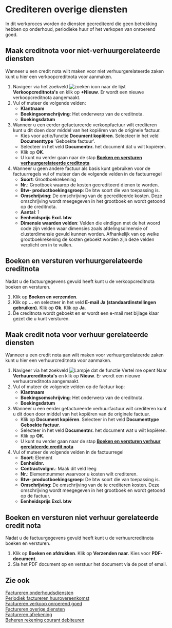 # Crediteren overige diensten

In dit werkproces worden de diensten gecrediteerd die geen betrekking hebben op onderhoud, periodieke huur of het verkopen van onroerend goed.

## Maak creditnota voor niet-verhuurgerelateerde diensten

Wanneer u een credit nota wilt maken voor niet verhuurgerelateerde zaken kunt u hier een verkoopcreditnota voor aanmaken. 

1. Navigeer via het zoekveld ![zoeken icon](/assets/images/zoeken.png "zoeken icon") naar de lijst **Verkoopcreditnota's** en klik op **+Nieuw**. Er wordt een nieuwe verkoopcreditnota aangemaakt. 
2. Vul of muteer de volgende velden:
	- **Klantnaam**
	- **Boekingsomschrijving**: Het onderwerp van de creditnota.
	- **Boekingsdatum**
3. Wanneer u een eerder gefactureerde verkoopfactuur wilt crediteren kunt u dit doen door middel van het kopiëren van de originele factuur. 
	- Kies voor actie/functie **Document kopiëren**. Selecteer in het veld **Documenttype** 'Geboekte factuur'. 
	- Selecteer in het veld **Documentnr.** het document dat u wilt kopiëren. 
	- Klik op **OK**. 
	- U kunt nu verder gaan naar de stap **[Boeken en versturen verhuurgerelateerde creditnota](#Boeken-en-versturen-verhuurgerelateerde-creditnota)** 
5. Wanneer u geen andere factuur als basis kunt gebruiken voor de factuurregels vul of muteer dan de volgende velden in de factuurregel
	- **Soort**: Grootboekrekening
	- **Nr.**: Grootboek waarop de kosten gecrediteerd dienen te worden. 
	- **Btw- productboekingsgroep**: De btw soort die van toepassing is.
	- **Omschrijving**: De omschrijving van de gecrediteerde kosten. Deze omschrijving wordt meegegeven in het grootboek en wordt getoond op de creditnota. 
	- **Aantal**: 1
	- **Eenheidsprijs Excl. btw**
	 - **Dimensie waarden velden**: Velden die eindigen met de het woord code zijn velden waar dimensies zoals afdelingsdimensie of clusterdimensie gevuld kunnen worden. Afhankelijk van op welke grootboekrekening de kosten geboekt worden zijn deze velden verplicht om in te vullen.  

## Boeken en versturen verhuurgerelateerde creditnota

Nadat u de factuurgegevens gevuld heeft kunt u de verkoopcreditnota boeken en versturen. 

1. Klik op **Boeken en verzenden**. 
2. Klik op **...** en selecteer in het veld **E-mail** **Ja (standaardinstellingen gebruiken)**. Klik op **Ok**. Klik op **Ja**. 
3. De creditnota wordt geboekt en er wordt een e-mail met bijlage klaar gezet die u kunt versturen. 

## Maak credit nota voor verhuur gerelateerde diensten

Wanneer u een credit nota aan wilt maken voor verhuurgerelateerde zaken kunt u hier een verhuurcreditnota voor aanmaken. 

1. Navigeer via het zoekveld ![Lampje dat de functie Vertel me opent](https://docs.microsoft.com/nl-NL/dynamics365/business-central/media/ui-search/search_small.png "Vertel me wat u wilt doen") Naar **Verhuurcreditnota's** en klik op **Nieuw**. Er wordt een nieuwe verhuurcreditnota aangemaakt. 
2. Vul of muteer de volgende velden op de factuur kop:
	- **Klantnaam**
	- **Boekingsomschrijving**: Het onderwerp van de creditnota.
	- **Boekingsdatum**
3. Wanneer u een eerder gefactureerde verhuurfactuur wilt crediteren kunt u dit doen door middel van het kopiëren van de originele factuur. 
	- Klik op **Document kopiëren**. Selecteer in het veld **Documenttype** **Geboekte factuur**. 
	- Selecteer in het veld **Documentnr.** het document wat u wilt kopiëren. 
	- Klik op **OK**. 
	- U kunt nu verder gaan naar de stap **[Boeken en versturen verhuur gerelateerde credit nota](#Boeken-en-versturen-verhuur-gerelateerde-credit-nota)** 
4. Vul of muteer de volgende velden in de factuurregel
	- **Soort**: Element
	- **Eenheidnr.**
	- **Contractvolgnr.**: Maak dit veld leeg
	- **Nr.**: Elementnummer waarvoor u kosten wilt crediteren.
	- **Btw- productboekingsgroep**: De btw soort die van toepassing is.
	- **Omschrijving**: De omschrijving van de te crediteren kosten. Deze omschrijving wordt meegegeven in het grootboek en wordt getoond op de factuur. 
	- **Eenheidsprijs Excl. btw**

## Boeken en versturen niet verhuur gerelateerde credit nota

Nadat u de factuurgegevens gevuld heeft kunt u de verhuurcreditnota boeken en versturen. 

1. Klik op **Boeken en afdrukken**. Klik op **Verzenden naar**. Kies voor **PDF-document**. 
3. Sla het PDF document op en verstuur het document via de post of email. 
## Zie ook

[Factureren onderhoudsdiensten](../factureren-onderhoudsdiensten/)  
[Periodiek factureren huurovereenkomst](../periodiek-factureren-huurovereenkomst/)  
[Factureren verkoop onroerend goed](../factureren-verkoop-onroerend-goed/)  
[Factureren overige diensten](../factureren-overige-diensten/)  
[Factureren afrekening](../factureren-afrekening/)  
[Beheren rekening courant debiteuren](../beheren-rekening-courant-debiteuren/)
